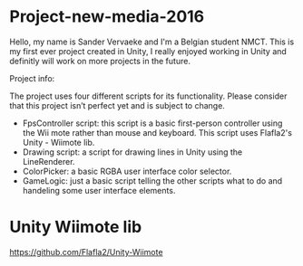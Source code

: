 # Project-new-media-2016

Hello, my name is Sander Vervaeke and I'm a Belgian student NMCT.
This is my first ever project created in Unity, I really enjoyed working in Unity and definitly will work on more projects in the future.

Project info:

The project uses four different scripts for its functionality. 
Please consider that this project isn’t perfect yet and is subject to change.

-	FpsController script: this script is a basic first-person controller using the Wii mote rather than mouse and keyboard. This script uses Flafla2's Unity - Wiimote lib. 
-	Drawing script: a script for drawing lines in Unity using the LineRenderer.
-	ColorPicker: a basic RGBA user interface color selector.
-	GameLogic: just a basic script telling the other scripts what to do and handeling some user interface elements.

# Unity Wiimote lib

https://github.com/Flafla2/Unity-Wiimote


